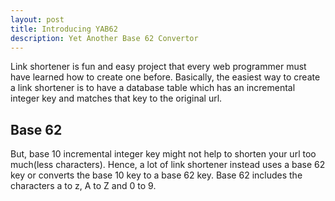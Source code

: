 ```yaml
---
layout: post
title: Introducing YAB62
description: Yet Another Base 62 Convertor
---
```


Link shortener is fun and easy project that every web programmer must
have learned how to create one before. Basically, the easiest way to create
a link shortener is to have a database table which has an incremental
integer key and matches that key to the original url.

## Base 62

But, base 10 incremental integer key might not help to shorten your url
too much(less characters). Hence, a lot of link shortener instead uses a
base 62 key or converts the base 10 key to a base 62 key. Base 62
includes the characters a to z, A to Z and 0 to 9.

